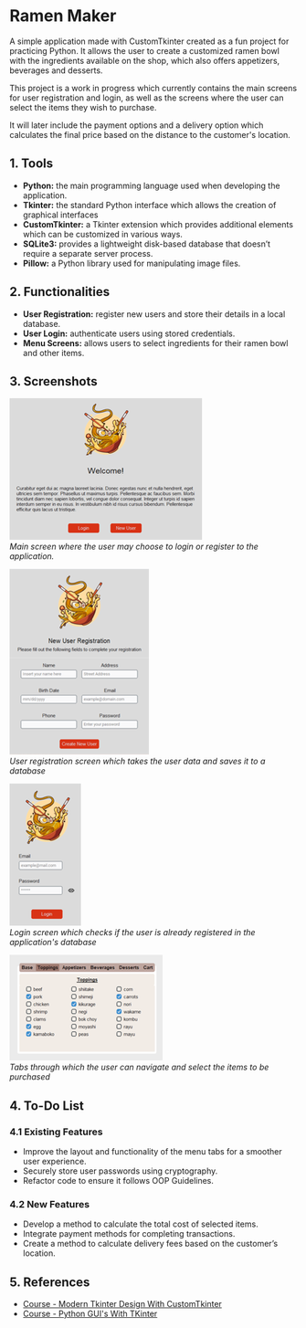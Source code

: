 # Ramen Maker

A simple application made with CustomTkinter created as a fun project for practicing Python. It allows the user to create a customized ramen bowl with the ingredients available on the shop, which also offers appetizers, beverages and desserts. 

This project is a work in progress which currently contains the main screens for user registration and login, as well as the screens where the user can select the items they wish to purchase. 

It will later include the payment options and a delivery option which calculates the final price based on the distance to the customer's location.  


## 1. Tools

- **Python:** the main programming language used when developing the application.
- **Tkinter:** the standard Python interface which allows the creation of graphical interfaces
- **CustomTkinter:** a Tkinter extension which provides additional elements which can be customized in various ways.
- **SQLite3:** provides a lightweight disk-based database that doesn’t require a separate server process.
- **Pillow:** a Python library used for manipulating image files.


## 2. Functionalities

- **User Registration:** register new users and store their details in a local database.
- **User Login:** authenticate users using stored credentials.
- **Menu Screens:** allows users to select ingredients for their ramen bowl and other items.


## 3. Screenshots

![Welcome Screen](./images-gh/main.png)<br>
*Main screen where the user may choose to login or register to the application.* 

![User Registration](./images-gh/new-user.png)<br>
*User registration screen which takes the user data and saves it to a database*

![Login Screen](./images-gh/login.png)<br>
*Login screen which checks if the user is already registered in the application's database*

![Menu Tabs](./images-gh/tabs.png)<br>
*Tabs through which the user can navigate and select the items to be purchased*

## 4. To-Do List

### 4.1 Existing Features
- Improve the layout and functionality of the menu tabs for a smoother user experience.
- Securely store user passwords using cryptography.
- Refactor code to ensure it follows OOP Guidelines.

### 4.2 New Features
- Develop a method to calculate the total cost of selected items.
- Integrate payment methods for completing transactions.
- Create a method to calculate delivery fees based on the customer’s location.


## 5. References

 - [Course - Modern Tkinter Design With CustomTkinter](https://www.youtube.com/playlist?list=PLfZw_tZWahjxJl81b1S-vYQwHs_9ZT77f)
 - [Course - Python GUI's With TKinter](https://www.youtube.com/playlist?list=PLCC34OHNcOtoC6GglhF3ncJ5rLwQrLGnV)
